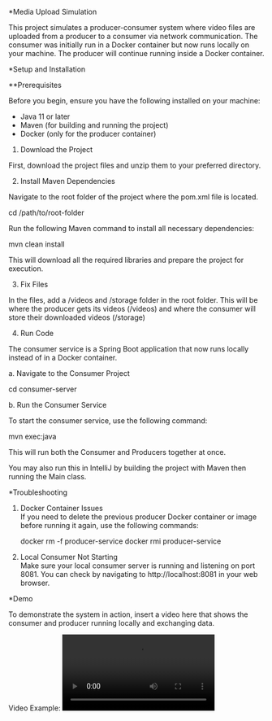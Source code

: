 *Media Upload Simulation

This project simulates a producer-consumer system where video files are uploaded from a producer to a consumer via network communication. The consumer was initially run in a Docker container but now runs locally on your machine. The producer will continue running inside a Docker container.

*Setup and Installation

**Prerequisites

Before you begin, ensure you have the following installed on your machine:

- Java 11 or later
- Maven (for building and running the project)
- Docker (only for the producer container)

1. Download the Project

First, download the project files and unzip them to your preferred directory.

2. Install Maven Dependencies

Navigate to the root folder of the project where the pom.xml file is located.

cd /path/to/root-folder

Run the following Maven command to install all necessary dependencies:

mvn clean install

This will download all the required libraries and prepare the project for execution.

3. Fix Files

In the files, add a /videos and /storage folder in the root folder. This will be where the producer gets its videos (/videos) and where the consumer will store their downloaded videos (/storage)

4. Run Code 

The consumer service is a Spring Boot application that now runs locally instead of in a Docker container.

a. Navigate to the Consumer Project

cd consumer-server

b. Run the Consumer Service

To start the consumer service, use the following command:

mvn exec:java

This will run both the Consumer and Producers together at once.

You may also run this in IntelliJ by building the project with Maven then running the Main class.

*Troubleshooting

1. Docker Container Issues  
   If you need to delete the previous producer Docker container or image before running it again, use the following commands:

   docker rm -f producer-service
   docker rmi producer-service

2. Local Consumer Not Starting  
   Make sure your local consumer server is running and listening on port 8081. You can check by navigating to http://localhost:8081 in your web browser.

*Demo

To demonstrate the system in action, insert a video here that shows the consumer and producer running locally and exchanging data.

Video Example:
![Demo Video](video/demo.mp4)
